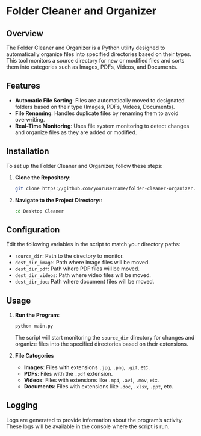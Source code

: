 # Folder Cleaner and Organizer

## Overview

The Folder Cleaner and Organizer is a Python utility designed to automatically organize files into specified directories based on their types. This tool monitors a source directory for new or modified files and sorts them into categories such as Images, PDFs, Videos, and Documents. 

## Features

- **Automatic File Sorting**: Files are automatically moved to designated folders based on their type (Images, PDFs, Videos, Documents).
- **File Renaming**: Handles duplicate files by renaming them to avoid overwriting.
- **Real-Time Monitoring**: Uses file system monitoring to detect changes and organize files as they are added or modified.

## Installation

To set up the Folder Cleaner and Organizer, follow these steps:

1. **Clone the Repository**:
   ```sh
   git clone https://github.com/yourusername/folder-cleaner-organizer.git

2. **Navigate to the Project Directory:**:
   ```sh
   cd Desktop Cleaner

## Configuration

Edit the following variables in the script to match your directory paths:

- `source_dir`: Path to the directory to monitor.
- `dest_dir_image`: Path where image files will be moved.
- `dest_dir_pdf`: Path where PDF files will be moved.
- `dest_dir_videos`: Path where video files will be moved.
- `dest_dir_doc`: Path where document files will be moved.

## Usage

1. **Run the Program**:
   ```sh
   python main.py
   ```
   The script will start monitoring the `source_dir` directory for changes and organize files into the specified directories based on their extensions.

2. **File Categories**
   - **Images**: Files with extensions `.jpg`, `.png`, `.gif`, etc.
   - **PDFs**: Files with the `.pdf` extension.
   - **Videos**: Files with extensions like `.mp4`, `.avi`, `.mov`, etc.
   - **Documents**: Files with extensions like `.doc`, `.xlsx`, `.ppt`, etc.

## Logging

Logs are generated to provide information about the program’s activity. These logs will be available in the console where the script is run.